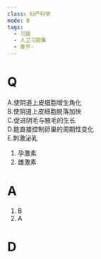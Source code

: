 ```yaml
---
class: 妇产科学
mode: B
tags:
  - 习题
  - 人卫习题集
  - 章节-
---
```


# Q
A.使阴道上皮细胞增生角化  
B.使阴道上皮细胞脱落加快  
C.促进阴毛与腋毛的生长  
D.能直接控制卵巢的周期性变化  
E.刺激泌乳

1. 孕激素
2. 雌激素

# A
1. B
2. A
# D
